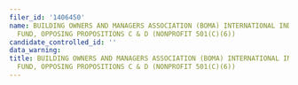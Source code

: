 ```yaml
---
filer_id: '1406450'
name: BUILDING OWNERS AND MANAGERS ASSOCIATION (BOMA) INTERNATIONAL INDUSTRY DEFENSE
  FUND, OPPOSING PROPOSITIONS C & D (NONPROFIT 501(C)(6))
candidate_controlled_id: ''
data_warning: 
title: BUILDING OWNERS AND MANAGERS ASSOCIATION (BOMA) INTERNATIONAL INDUSTRY DEFENSE
  FUND, OPPOSING PROPOSITIONS C & D (NONPROFIT 501(C)(6))
---
```

